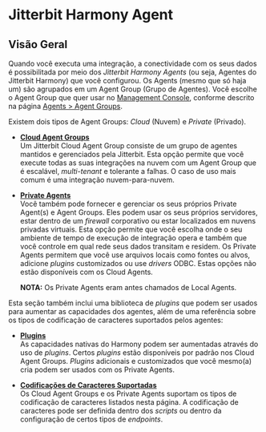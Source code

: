 # Jitterbit Harmony Agent

[//]: # (This is a translation of Version 19, published on July 17th, 2022.)

## Visão Geral

Quando você executa uma integração, a conectividade com os seus dados é possibilitada por meio dos *Jitterbit Harmony Agents* (ou seja, Agentes do Jitterbit Harmony) que você configurou. Os Agents (mesmo que só haja um) são agrupados em um Agent Group (Grupo de Agentes). Você escolhe o Agent Group que quer usar no <a href="https://login.jitterbit.com/" class="external-link" rel="nofollow">Management Console</a>, conforme descrito na página [Agents \> Agent Groups](https://success.jitterbit.com/display/DOC/Agents+%3E+Agent+Groups?showLanguage=pt_BR).

Existem dois tipos de Agent Groups: *Cloud* (Nuvem) e *Private* (Privado).

-   **[Cloud Agent Groups](https://success.jitterbit.com/display/DOC/Cloud+Agent+Groups?showLanguage=pt_BR)**<br/>
    Um Jitterbit Cloud Agent Group consiste de um grupo de agentes mantidos e gerenciados pela Jitterbit. Esta opção permite que você execute todas as suas integrações na nuvem com um Agent Group que é escalável, *multi-tenant* e tolerante a falhas. O caso de uso mais comum é uma integração nuvem-para-nuvem.

-   **[Private Agents](https://success.jitterbit.com/display/DOC/Private+Agents?showLanguage=pt_BR)**<br/>
    Você também pode fornecer e gerenciar os seus próprios Private Agent(s) e Agent Groups. Eles podem usar os seus próprios servidores, estar dentro de um *firewall* corporativo ou estar localizados em nuvens privadas virtuais. Esta opção permite que você escolha onde o seu ambiente de tempo de execução de integração opera e também que você controle em qual rede seus dados transitam e residem. Os Private Agents permitem que você use arquivos locais como fontes ou alvos, adicione *plugins* customizados ou use *drivers* ODBC. Estas opções não estão disponíveis com os Cloud Agents.

    <div
    class="confluence-information-macro confluence-information-macro-information conf-macro output-block"
    hasbody="true" macro-name="info">

    <span
    class="aui-icon aui-icon-small aui-iconfont-info confluence-information-macro-icon">
    </span>

    <div class="confluence-information-macro-body">

    **NOTA:** Os Private Agents eram antes chamados de Local Agents.

    </div>

    </div>

Esta seção também inclui uma biblioteca de *plugins* que podem ser usados para aumentar as capacidades dos agentes, além de uma referência sobre os tipos de codificação de caracteres suportados pelos agentes:

-   **[Plugins](https://success.jitterbit.com/display/DOC/Plugins?showLanguage=pt_BR)**<br/>
    As capacidades nativas do Harmony podem ser aumentadas através do uso de *plugins*. Certos *plugins* estão disponíveis por padrão nos Cloud Agent Groups. *Plugins* adicionais e customizados que você mesmo(a) cria podem ser usados com os Private Agents.

-   **[Codificações de Caracteres Suportadas](https://success.jitterbit.com/display/DOC/Supported+Character+Encodings?showLanguage=pt_BR)**<br/>
    Os Cloud Agent Groups e os Private Agents suportam os tipos de codificação de caracteres listados nesta página. A codificação de caracteres pode ser definida dentro dos *scripts* ou dentro da configuração de certos tipos de *endpoints*.